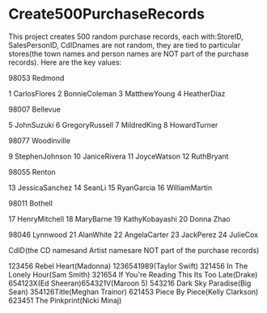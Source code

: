 # Create500PurchaseRecords

This project creates 500 random purchase records, each with:StoreID, SalesPersonID, CdIDnames are not random, they are tied to particular stores(the town names and person names are NOT part of the purchase records). Here are the key values:

98053  Redmond 

1  CarlosFlores
2  BonnieColeman
3  MatthewYoung
4  HeatherDiaz

98007  Bellevue

5  JohnSuzuki
6  GregoryRussell
7  MildredKing
8  HowardTurner

98077  Woodinville

9   StephenJohnson
10  JaniceRivera
11  JoyceWatson
12  RuthBryant

98055  Renton

13  JessicaSanchez
14  SeanLi
15  RyanGarcia
16  WilliamMartin

98011  Bothell

17  HenryMitchell
18  MaryBarne
19  KathyKobayashi
20  Donna Zhao

98046  Lynnwood
21  AlanWhite
22  AngelaCarter
23  JackPerez
24  JulieCox

CdID(the CD namesand Artist namesare NOT part of the purchase records)

123456   Rebel Heart(Madonna)
1236541989(Taylor Swift) 
321456   In The Lonely Hour(Sam Smith)
321654   If You're Reading This Its Too Late(Drake)
654123X(Ed Sheeran)654321V(Maroon 5)
543216   Dark Sky Paradise(Big Sean)
354126Title(Meghan Trainor)
621453   Piece By Piece(Kelly Clarkson)
623451   The Pinkprint(Nicki Minaj)

